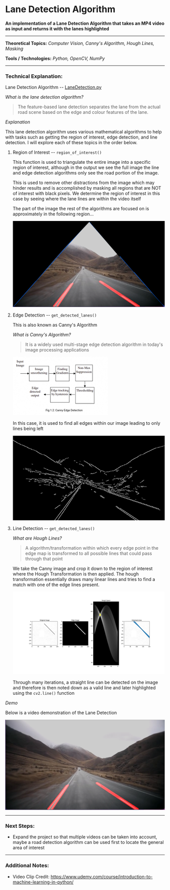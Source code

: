 # Lane Detection Algorithm

**An implementation of a Lane Detection Algorithm that takes an MP4 video as input and returns it with the lanes highlighted**

---

**Theoretical Topics:** *Computer Vision, Canny's Algorithm, Hough Lines, Masking*

**Tools / Technologies:** *Python, OpenCV, NumPy*

---

### Technical Explanation:

Lane Detection Algorithm  -- [LaneDetection.py](https://github.com/harshp30/LaneDetectionAlgorithm/blob/main/LaneDetection.py)


*What is the lane detection algorithm?*

> The feature-based lane detection separates the lane from the actual road scene based on the edge and colour features of the lane.

*Explanation*

This lane detection algorithm uses various mathematical algorithms to help with tasks such as getting the region of interest, edge detection, and line detection. I will explore each of these topics in the order below.

1. Region of Interest -- `region_of_interest()`

    This function is used to triangulate the entire image into a specific region of interest, although in the output we see the full image the line and edge detection algorithms only see the road portion of the image.

    This is used to remove other distractions from the image which may hinder results and is accomplished by masking all regions that are NOT of interest with black pixels. We determine the region of interest in this case by seeing where the lane lines are within the video itself

    The part of the image the rest of the algorithms are focused on is approximately in the following region...

    ![Region of Interest](images/LaneDetectionRegionOfInterest.png)

2. Edge Detection -- `get_detected_lanes()`

    This is also known as Canny's Algorithm

    *What is Canny's Algorithm?*

    > It is a widely used multi-stage edge detection algorithm in today's image processing applications

    ![Canny's Algorithm](images/CannysAlgorithm.png)

    In this case, it is used to find all edges within our image leading to only lines being left 

    ![Canny Image](images/CannyImage.png)

3. Line Detection -- `get_detected_lanes()`

    *What are Hough Lines?*

    > A algorithm/transformation within which every edge point in the edge map is transformed to all possible lines that could pass through that point

    We take the Canny image and crop it down to the region of interest where the Hough Transformation is then applied. The hough transformation essentially draws many linear lines and tries to find a match with one of the edge lines present. 

    ![Hough Lines](images/houghlines.png)

    Through many iterations, a straight line can be detected on the image and therefore is then noted down as a valid line and later highlighted using the `cv2.line()` function



*Demo*

Below is a video demonstration of the Lane Detection

[![Lane Detection Video Demo](images/LaneDetectionFrame.png)](https://www.youtube.com/watch?v=z9s1Q1r8XOc&ab)
    
---

### Next Steps:

- Expand the project so that multiple videos can be taken into account, maybe a road detection algorithm can be used first to locate the general area of interest

---

### Additional Notes:

- Video Clip Credit: https://www.udemy.com/course/introduction-to-machine-learning-in-python/
